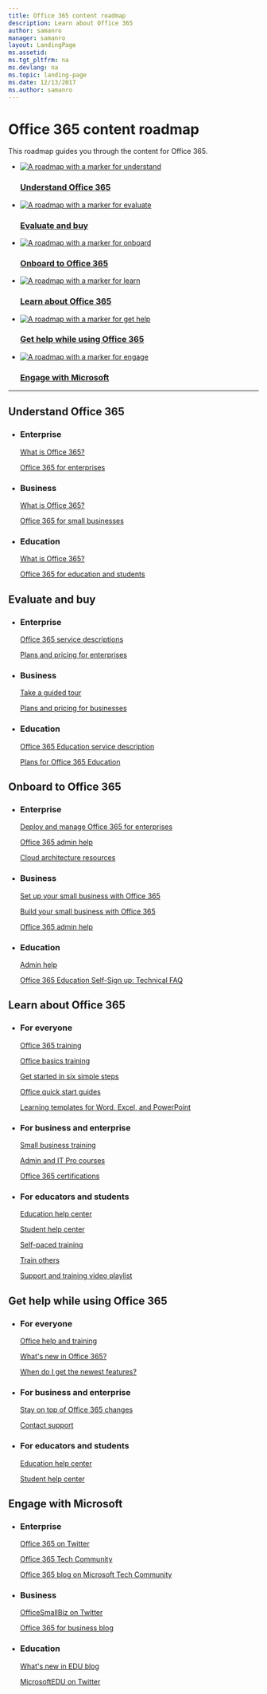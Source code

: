 ```yaml
---
title: Office 365 content roadmap
description: Learn about Office 365
author: samanro
manager: samanro
layout: LandingPage
ms.assetid: 
ms.tgt_pltfrm: na
ms.devlang: na
ms.topic: landing-page
ms.date: 12/13/2017
ms.author: samanro
---
```

# Office 365 content roadmap

This roadmap guides you through the content for Office 365.

<ul class="panelContent cardsK">
    <li>
        <a href="#Understand">
            <div class="cardSize">
                <div class="cardPadding">
                    <div class="card">
                        <div class="cardImageOuter">
                            <div class="cardImage bgdAccent1"> 
                                <img src="../images/o365roadmapunderstandoffice365.png" alt="A roadmap with a marker for understand"/>
                            </div>
                        </div>
                        <div class="cardText">
                            <h3>Understand Office 365</h3>
                        </div>
                    </div>
                </div>
            </div>
        </a>
    </li>
    <li>
        <a href="#Evaluate">
            <div class="cardSize">
                <div class="cardPadding">
                    <div class="card">
                        <div class="cardImageOuter">
                            <div class="cardImage bgdAccent1"> 
                                <img src="../images/o365roadmapevaluate.png" alt="A roadmap with a marker for evaluate" />
                            </div>
                        </div>
                        <div class="cardText">
                            <h3>Evaluate and buy</h3>
                        </div>
                    </div>
                </div>
            </div>
        </a>
    </li>
    <li>
        <a href="#Onboard">
            <div class="cardSize">
                <div class="cardPadding">
                    <div class="card">
                        <div class="cardImageOuter">
                            <div class="cardImage bgdAccent1"> 
                                <img src="../images/o365roadmaponboard.png" alt="A roadmap with a marker for onboard" />
                            </div>
                        </div>
                        <div class="cardText">
                            <h3>Onboard to Office 365</h3>
                        </div>
                    </div>
                </div>
            </div>
        </a>
    </li>
    <li>
        <a href="#Learn">
            <div class="cardSize">
                <div class="cardPadding">
                    <div class="card">
                        <div class="cardImageOuter">
                            <div class="cardImage bgdAccent1"> 
                                <img src="../images/o365roadmaplearn.png" alt="A roadmap with a marker for learn" />
                            </div>
                        </div>
                        <div class="cardText">
                            <h3>Learn about Office 365</h3>
                        </div>
                    </div>
                </div>
            </div>
        </a>
    </li>
    <li>
        <a href="#Help">
            <div class="cardSize">
                <div class="cardPadding">
                    <div class="card">
                        <div class="cardImageOuter">
                            <div class="cardImage bgdAccent1"> 
                                <img src="../images/o365roadmapgethelp.png" alt="A roadmap with a marker for get help" />
                            </div>
                        </div>
                        <div class="cardText">
                            <h3>Get help while using Office 365</h3>
                        </div>
                    </div>
                </div>
            </div>
        </a>
    </li>
    <li>
        <a href="#Engage">
            <div class="cardSize">
                <div class="cardPadding">
                    <div class="card">
                        <div class="cardImageOuter">
                            <div class="cardImage bgdAccent1"> 
                                <img src="../images/o365roadmapengage.png" alt="A roadmap with a marker for engage" />
                            </div>
                        </div>
                        <div class="cardText">
                            <h3>Engage with Microsoft</h3>
                        </div>
                    </div>
                </div>
            </div>
        </a>
    </li></ul>

---

<h2 id="Understand">Understand Office 365</h2>
<ul class="panelContent cardsW">
    <li>
        <div class="cardSize">
            <div class="cardPadding">
                <div class="card">
                    <div class="cardText">
                        <h3>Enterprise</h3>
                        <p><a href="https://go.microsoft.com/fwlink/?linkid=2090441">What is Office 365?</a></p>
                        <p><a href="/office365/enterprise/">Office 365 for enterprises</a></p>
                    </div>
                </div>
            </div>
        </div>
    </li>
    <li>
        <div class="cardSize">
            <div class="cardPadding">
                <div class="card">
                    <div class="cardText">
                        <h3>Business</h3>
                        <p><a href="https://go.microsoft.com/fwlink/?linkid=856675">What is Office 365?</a></p>
                        <p><a href="https://go.microsoft.com/fwlink/?linkid=2090339">Office 365 for small businesses</a></p>
                    </div>
                </div>
            </div>
        </div>
    </li>
    <li>
        <div class="cardSize">
            <div class="cardPadding">
                <div class="card">
                    <div class="cardText">
                        <h3>Education</h3>
                        <p><a href="https://go.microsoft.com/fwlink/?linkid=2090340">What is Office 365?</a></p>
                        <p><a href="https://go.microsoft.com/fwlink/?linkid=2090341">Office 365 for education and students</a></p>
                    </div>
                </div>
            </div>
        </div>
    </li>
</ul>
<h2 id="Evaluate">Evaluate and buy</h2>
<ul class="panelContent cardsW">
    <li>
        <div class="cardSize">
            <div class="cardPadding">
                <div class="card">
                    <div class="cardText">
                        <h3>Enterprise</h3>
                        <p><a href="/office365/servicedescriptions/office-365-platform-service-description/office-365-plan-options">Office 365 service descriptions</a></p>
                        <p><a href="https://go.microsoft.com/fwlink/?linkid=843151">Plans and pricing for enterprises</a></p>
                    </div>
                </div>
            </div>
        </div>
    </li>
    <li>
        <div class="cardSize">
            <div class="cardPadding">
                <div class="card">
                    <div class="cardText">
                        <h3>Business</h3>
                        <p><a href="https://go.microsoft.com/fwlink/?linkid=2090443">Take a guided tour</a></p>
                        <p><a href="https://go.microsoft.com/fwlink/?linkid=856886">Plans and pricing for businesses</a></p>
                    </div>
                </div>
            </div>
        </div>
    </li>
    <li>
        <div class="cardSize">
            <div class="cardPadding">
                <div class="card">
                    <div class="cardText">
                        <h3>Education</h3>
                        <p><a href="/office365/servicedescriptions/office-365-platform-service-description/office-365-education">Office 365 Education service description</a></p>
                        <p><a href="https://go.microsoft.com/fwlink/?linkid=824860">Plans for Office 365 Education</a></p>
                    </div>
                </div>
            </div>
        </div>
    </li>
</ul>
<h2 id="Onboard">Onboard to Office 365</h2>
<ul class="panelContent cardsW">
    <li>
        <div class="cardSize">
            <div class="cardPadding">
                <div class="card">
                    <div class="cardText">
                        <h3>Enterprise</h3>
                        <p><a href="/office365/enterprise/get-your-organization-ready-for-office-365">Deploy and manage Office 365 for enterprises</a></p>
                        <p><a href="/office365/admin/admin-home?view=o365-worldwide">Office 365 admin help</a></p>
                        <p><a href="/office365/enterprise/microsoft-cloud-it-architecture-resources">Cloud architecture resources</a></p>
                    </div>
                </div>
            </div>
        </div>
    </li>
    <li>
        <div class="cardSize">
            <div class="cardPadding">
                <div class="card">
                    <div class="cardText">
                        <h3>Business</h3>
                        <p><a href="https://go.microsoft.com/fwlink/?linkid=856680">Set up your small business with Office 365</a></p>
                        <p><a href="/office365/smallbusiness/build-your-small-business/build-your-small-business">Build your small business with Office 365</a></p>
                        <p><a href="/office365/admin/admin-home?view=o365-worldwide">Office 365 admin help</a></p>
                    </div>
                </div>
            </div>
        </div>
    </li>
    <li>
        <div class="cardSize">
            <div class="cardPadding">
                <div class="card">
                    <div class="cardText">
                        <h3>Education</h3>
                        <p><a href="/office365/admin/admin-home?view=o365-worldwide">Admin help</a></p>
                        <p><a href="https://go.microsoft.com/fwlink/?linkid=512065">Office 365 Education Self-Sign up: Technical FAQ</a></p>
                    </div>
                </div>
            </div>
        </div>
    </li>
</ul>
<h2 id="Learn">Learn about Office 365</h2>
<ul class="panelContent cardsW">
    <li>
        <div class="cardSize">
            <div class="cardPadding">
                <div class="card">
                    <div class="cardText">
                        <h3>For everyone</h3>
                        <p><a href="https://go.microsoft.com/fwlink/?linkid=871123">Office 365 training</a></p>
                        <p><a href="https://go.microsoft.com/fwlink/?linkid=511828">Office basics training</a></p>
                        <p><a href="https://go.microsoft.com/fwlink/?linkid=2090344">Get started in six simple steps</a></p>
                        <p><a href="https://go.microsoft.com/fwlink/?linkid=2008317">Office quick start guides</a></p>
                        <p><a href="https://go.microsoft.com/fwlink/?linkid=2090345">Learning templates for Word, Excel, and PowerPoint</a></p>
                    </div>
                </div>
            </div>
        </div>
    </li>
    <li>
        <div class="cardSize">
            <div class="cardPadding">
                <div class="card">
                    <div class="cardText">
                        <h3>For business and enterprise</h3>
                        <p><a href="https://go.microsoft.com/fwlink/?linkid=2088352">Small business training</a></p>
                        <p><a href="https://go.microsoft.com/fwlink/?linkid=853063">Admin and IT Pro courses</a></p>
                        <p><a href="https://go.microsoft.com/fwlink/?linkid=2090343">Office 365 certifications</a></p>
                    </div>
                </div>
            </div>
        </div>
    </li>
    <li>
        <div class="cardSize">
            <div class="cardPadding">
                <div class="card">
                    <div class="cardText">
                        <h3>For educators and students</h3>
                        <p><a href="https://go.microsoft.com/fwlink/?linkid=2090445">Education help center</a></p>
                        <p><a href="https://go.microsoft.com/fwlink/?linkid=2090446">Student help center</a></p>
                        <p><a href="https://go.microsoft.com/fwlink/?linkid=854201">Self-paced training</a></p>
                        <p><a href="https://aka.ms/teachertrainingpacks">Train others</a></p>
                        <p><a href="https://go.microsoft.com/fwlink/?linkid=2090447">Support and training video playlist</a></p>
                    </div>
                </div>
            </div>
        </div>
    </li>
</ul>
<h2 id="Help">Get help while using Office 365</h2>
<ul class="panelContent cardsW">
    <li>
        <div class="cardSize">
            <div class="cardPadding">
                <div class="card">
                    <div class="cardText">
                        <h3>For everyone</h3>
                        <p><a href="https://go.microsoft.com/fwlink/?linkid=787131">Office help and training</a></p>
                        <p><a href="https://go.microsoft.com/fwlink/?linkid=733686">What's new in Office 365?</a></p>
                        <p><a href="https://go.microsoft.com/fwlink/?linkid=2090530">When do I get the newest features?</a></p>
                    </div>
                </div>
            </div>
        </div>
    </li>
    <li>
        <div class="cardSize">
            <div class="cardPadding">
                <div class="card">
                    <div class="cardText">
                        <h3>For business and enterprise</h3>
                        <p><a href="/office365/admin/manage/stay-on-top-of-updates?view=o365-worldwide">Stay on top of Office 365 changes</a></p>
                        <p><a href="/office365/admin/contact-support-for-business-products?view=o365-worldwide&tabs=phone">Contact support</a></p>
                    </div>
                </div>
            </div>
        </div>
    </li>
    <li>
        <div class="cardSize">
            <div class="cardPadding">
                <div class="card">
                    <div class="cardText">
                        <h3>For educators and students</h3>
                        <p><a href="https://go.microsoft.com/fwlink/?linkid=2090445">Education help center</a></p>
                        <p><a href="https://go.microsoft.com/fwlink/?linkid=2090446">Student help center</a></p>
                    </div>
                </div>
            </div>
        </div>
    </li>
</ul>
<h2 id="Engage">Engage with Microsoft</h2>
<ul class="panelContent cardsW">
    <li>
        <div class="cardSize">
            <div class="cardPadding">
                <div class="card">
                    <div class="cardText">
                        <h3>Enterprise</h3>
                        <p><a href="https://go.microsoft.com/fwlink/?linkid=2090228">Office 365 on Twitter</a></p>
                        <p><a href="https://go.microsoft.com/fwlink/?linkid=845579">Office 365 Tech Community</a></p>
                        <p><a href="https://go.microsoft.com/fwlink/?linkid=852873">Office 365 blog on Microsoft Tech Community</a></p>
                    </div>
                </div>
            </div>
        </div>
    </li>
    <li>
        <div class="cardSize">
            <div class="cardPadding">
                <div class="card">
                    <div class="cardText">
                        <h3>Business</h3>
                        <p><a href="https://go.microsoft.com/fwlink/?linkid=2090533">OfficeSmallBiz on Twitter</a></p>
                        <p><a href="https://go.microsoft.com/fwlink/?linkid=2090229/">Office 365 for business blog</a></p>
                    </div>
                </div>
            </div>
        </div>
    </li>
    <li>
        <div class="cardSize">
            <div class="cardPadding">
                <div class="card">
                    <div class="cardText">
                        <h3>Education</h3>
                        <p><a href="https://go.microsoft.com/fwlink/?linkid=2090532">What's new in EDU blog</a></p>
                        <p><a href="https://go.microsoft.com/fwlink/?linkid=2090230">MicrosoftEDU on Twitter</a></p>
                    </div>
                </div>
            </div>
        </div>
    </li>
</ul>